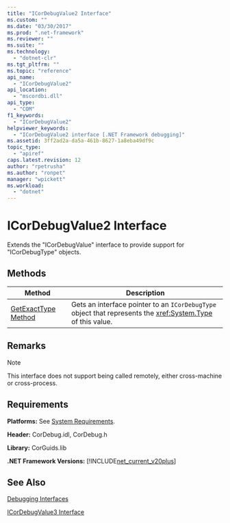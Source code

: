 ```yaml
---
title: "ICorDebugValue2 Interface"
ms.custom: ""
ms.date: "03/30/2017"
ms.prod: ".net-framework"
ms.reviewer: ""
ms.suite: ""
ms.technology: 
  - "dotnet-clr"
ms.tgt_pltfrm: ""
ms.topic: "reference"
api_name: 
  - "ICorDebugValue2"
api_location: 
  - "mscordbi.dll"
api_type: 
  - "COM"
f1_keywords: 
  - "ICorDebugValue2"
helpviewer_keywords: 
  - "ICorDebugValue2 interface [.NET Framework debugging]"
ms.assetid: 3ff2ad2a-da5a-461b-8627-1a8eba49df9c
topic_type: 
  - "apiref"
caps.latest.revision: 12
author: "rpetrusha"
ms.author: "ronpet"
manager: "wpickett"
ms.workload: 
  - "dotnet"
---
```

# ICorDebugValue2 Interface
Extends the "ICorDebugValue" interface to provide support for "ICorDebugType" objects.  
  
## Methods  
  
|Method|Description|  
|------------|-----------------|  
|[GetExactType Method](../../../../docs/framework/unmanaged-api/debugging/icordebugvalue2-getexacttype-method.md)|Gets an interface pointer to an `ICorDebugType` object that represents the <xref:System.Type> of this value.|  
  
## Remarks  
  
> [!NOTE]
>  This interface does not support being called remotely, either cross-machine or cross-process.  
  
## Requirements  
 **Platforms:** See [System Requirements](../../../../docs/framework/get-started/system-requirements.md).  
  
 **Header:** CorDebug.idl, CorDebug.h  
  
 **Library:** CorGuids.lib  
  
 **.NET Framework Versions:** [!INCLUDE[net_current_v20plus](../../../../includes/net-current-v20plus-md.md)]  
  
## See Also  
 [Debugging Interfaces](../../../../docs/framework/unmanaged-api/debugging/debugging-interfaces.md)  
    
 [ICorDebugValue3 Interface](../../../../docs/framework/unmanaged-api/debugging/icordebugvalue3-interface.md)
